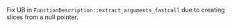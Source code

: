 Fix UB in `FunctionDescription::extract_arguments_fastcall` due to creating slices from a null pointer.
